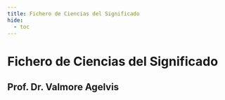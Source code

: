 ```yaml
---
title: Fichero de Ciencias del Significado
hide:
  - toc
---
```


# __Fichero de Ciencias del Significado__
## Prof. Dr. Valmore Agelvis